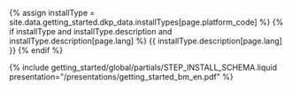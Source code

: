 {% assign installType = site.data.getting_started.dkp_data.installTypes[page.platform_code] %}
{% if installType and installType.description and installType.description[page.lang] %}
  {{ installType.description[page.lang] }}
{% endif %}

{% include getting_started/global/partials/STEP_INSTALL_SCHEMA.liquid presentation="/presentations/getting_started_bm_en.pdf" %}

<!-- Source: https://docs.google.com/presentation/d/1xjZg8-bjEaxO5WQhycL3VSaIw8seffAEd5M2SIQZWwQ/ -->
